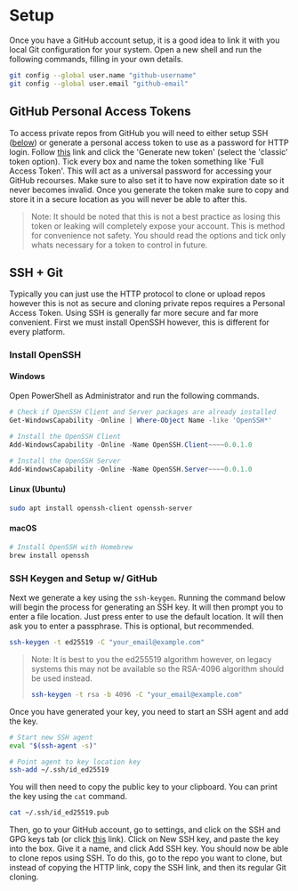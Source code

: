 # Setup

Once you have a GitHub account setup, it is a good idea to link it with you local Git configuration for your system. Open a new shell and run the following commands, filling in your own details.

```sh
git config --global user.name "github-username"
git config --global user.email "github-email"
```

## GitHub Personal Access Tokens

To access private repos from GitHub you will need to either setup SSH ([below](#ssh--git)) or generate a personal access token to use as a password for HTTP login. Follow [this](https://github.com/settings/tokens) link and click the 'Generate new token' (select the 'classic' token option). Tick every box and name the token something like 'Full Access Token'. This will act as a universal password for accessing your GitHub recourses. Make sure to also set it to have now expiration date so it never becomes invalid. Once you generate the token make sure to copy and store it in a secure location as you will never be able to after this.

> Note: It should be noted that this is not a best practice as losing this token or leaking will completely expose your account. This is method for convenience not safety. You should read the options and tick only whats necessary for a token to control in future.

## SSH + Git

Typically you can just use the HTTP protocol to clone or upload repos however this is not as secure and cloning private repos requires a Personal Access Token. Using SSH is generally far more secure and far more convenient. First we must install OpenSSH however, this is different for every platform.

### Install OpenSSH

#### Windows

Open PowerShell as Administrator and run the following commands.

```powershell
# Check if OpenSSH Client and Server packages are already installed
Get-WindowsCapability -Online | Where-Object Name -like 'OpenSSH*'

# Install the OpenSSH Client
Add-WindowsCapability -Online -Name OpenSSH.Client~~~~0.0.1.0

# Install the OpenSSH Server
Add-WindowsCapability -Online -Name OpenSSH.Server~~~~0.0.1.0
```

#### Linux (Ubuntu)

```sh
sudo apt install openssh-client openssh-server
```

#### macOS

```sh
# Install OpenSSH with Homebrew
brew install openssh
```

### SSH Keygen and Setup w/ GitHub

Next we generate a key using the `ssh-keygen`. Running the command below will begin the process for generating an SSH key. It will then prompt you to enter a file location. Just press enter to use the default location. It will then ask you to enter a passphrase. This is optional, but recommended.

```sh
ssh-keygen -t ed25519 -C "your_email@example.com"
```

> Note: It is best to you the ed255519 algorithm however, on legacy systems this may not be available so the RSA-4096 algorithm should be used instead.
>
> ```sh
> ssh-keygen -t rsa -b 4096 -C "your_email@example.com"
> ```

Once you have generated your key, you need to start an SSH agent and add the key.

```sh
# Start new SSH agent
eval "$(ssh-agent -s)"

# Point agent to key location key
ssh-add ~/.ssh/id_ed25519
```

You will then need to copy the public key to your clipboard. You can print the key using the `cat` command.

```sh
cat ~/.ssh/id_ed25519.pub
```

Then, go to your GitHub account, go to settings, and click on the SSH and GPG keys tab (or click [this](https://github.com/settings/keys) link). Click on New SSH key, and paste the key into the box. Give it a name, and click Add SSH key. You should now be able to clone repos using SSH. To do this, go to the repo you want to clone, but instead of copying the HTTP link, copy the SSH link, and then its regular Git cloning.
